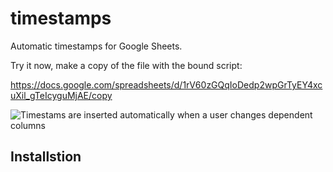 # timestamps

Automatic timestamps for Google Sheets.

Try it now, make a copy of the file with the bound script:

https://docs.google.com/spreadsheets/d/1rV60zGQqIoDedp2wpGrTyEY4xcuXil_gTeIcyguMjAE/copy

![Timestams are inserted automatically when a user changes dependent columns](https://raw.githubusercontent.com/Max-Makhrov/timestamps/master/pics/timestamps_teaser%2005.gif)

## Installstion

<!--stackedit_data:
eyJoaXN0b3J5IjpbLTM1OTI2MDY2Nl19
-->